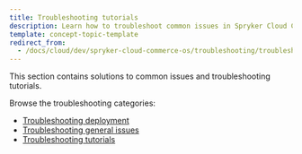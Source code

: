 ```yaml
---
title: Troubleshooting tutorials
description: Learn how to troubleshoot common issues in Spryker Cloud Commerce OS
template: concept-topic-template
redirect_from:
  - /docs/cloud/dev/spryker-cloud-commerce-os/troubleshooting/troubleshooting.html
---
```


This section contains solutions to common issues and troubleshooting tutorials.

Browse the troubleshooting categories:

* [Troubleshooting deployment](/docs/ca/dev/troubleshooting/troubleshooting-deployment-issues/troubleshooting-deployment-issues.html)
* [Troubleshooting general issues](/docs/ca/dev/troubleshooting/troubleshooting-general-issues/troubleshooting-general-issues.html)
* [Troubleshooting tutorials](/docs/ca/dev/troubleshooting/troubleshooting-tutorials/troubleshooting-tutorials.html)
